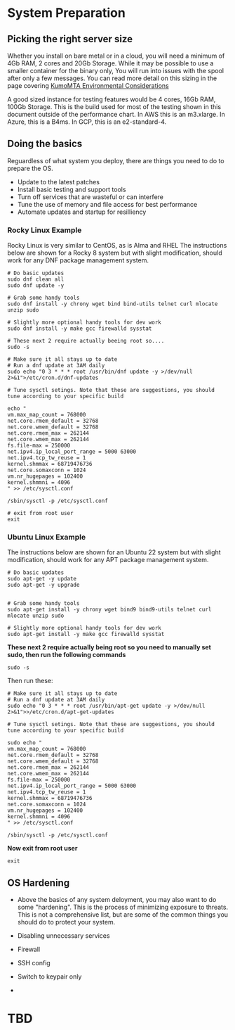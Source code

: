 # System Preparation

## Picking the right server size
Whether you install on bare metal or in a cloud, you will need a minimum of 4Gb RAM, 2 cores and 20Gb Storage.  While it may be possible to use a smaller container for the binary only, You will run into issues with the spool after only a few messages.  You can read more detail on this sizing in the page covering [KumoMTA Environmental Considerations](https://github.com/kumomta/kumomta/blob/main/docs/guide/subs/environment_consideration.md#kumomta-environmental-considerations)

A good sized instance for testing features would be 4 cores, 16Gb RAM, 100Gb Storage.  This is the build used for most of the testing shown in this document outside of the performance chart.  In AWS this is an m3.xlarge. In Azure, this is a B4ms.  In GCP, this is an e2-standard-4.


## Doing the basics
Reguardless of what system you deploy, there are things you need to do to prepare the OS.
 - Update to the latest patches
 - Install basic testing and support tools
 - Turn off services that are wasteful or can interfere
 - Tune the use of memory and file access for best performance
 - Automate updates and startup for resilliency

 ### Rocky Linux Example
 Rocky Linux is very similar to CentOS, as is Alma and RHEL  The instructions below are shown for a Rocky 8 system but with slight modification, should work for any DNF package management system.

 ```
# Do basic updates 
sudo dnf clean all
sudo dnf update -y

# Grab some handy tools
sudo dnf install -y chrony wget bind bind-utils telnet curl mlocate unzip sudo

# Slightly more optional handy tools for dev work
sudo dnf install -y make gcc firewalld sysstat

# These next 2 require actually beeing root so....
sudo -s

# Make sure it all stays up to date
# Run a dnf update at 3AM daily
sudo echo "0 3 * * * root /usr/bin/dnf update -y >/dev/null 2>&1">/etc/cron.d/dnf-updates

# Tune sysctl setings. Note that these are suggestions, you should tune according to your specific build

echo "
vm.max_map_count = 768000
net.core.rmem_default = 32768
net.core.wmem_default = 32768
net.core.rmem_max = 262144
net.core.wmem_max = 262144
fs.file-max = 250000
net.ipv4.ip_local_port_range = 5000 63000
net.ipv4.tcp_tw_reuse = 1
kernel.shmmax = 68719476736
net.core.somaxconn = 1024
vm.nr_hugepages = 102400
kernel.shmmni = 4096
" >> /etc/sysctl.conf

/sbin/sysctl -p /etc/sysctl.conf

# exit from root user
exit

 ```

  ### Ubuntu Linux Example
The instructions below are shown for an Ubuntu 22 system but with slight modification, should work for any APT package management system.

 ```
# Do basic updates 
sudo apt-get -y update
sudo apt-get -y upgrade


# Grab some handy tools
sudo apt-get install -y chrony wget bind9 bind9-utils telnet curl mlocate unzip sudo

# Slightly more optional handy tools for dev work
sudo apt-get install -y make gcc firewalld sysstat

```

**These next 2 require actually being root so you need to manually set sudo, then run the following commands**

```sudo -s```

Then run these:
```
# Make sure it all stays up to date
# Run a dnf update at 3AM daily
sudo echo "0 3 * * * root /usr/bin/apt-get update -y >/dev/null 2>&1">>/etc/cron.d/apt-get-updates

# Tune sysctl setings. Note that these are suggestions, you should tune according to your specific build

sudo echo "
vm.max_map_count = 768000
net.core.rmem_default = 32768
net.core.wmem_default = 32768
net.core.rmem_max = 262144
net.core.wmem_max = 262144
fs.file-max = 250000
net.ipv4.ip_local_port_range = 5000 63000
net.ipv4.tcp_tw_reuse = 1
kernel.shmmax = 68719476736
net.core.somaxconn = 1024
vm.nr_hugepages = 102400
kernel.shmmni = 4096
" >> /etc/sysctl.conf

/sbin/sysctl -p /etc/sysctl.conf
```

**Now exit from root user**

```exit```





## OS Hardening
 - Above the basics of any system deloyment, you may also want to do some "hardening".  This is the process of minimizing exposure to threats.  This is not a comprehensive list, but are some of the common things you should do to protect your system.

 - Disabling unnecessary services
 - Firewall
 - SSH config
 - Switch to keypair only
 - 

 # TBD


